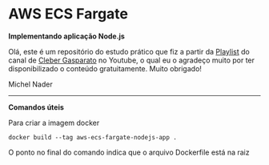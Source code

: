 # AWS ECS Fargate

**Implementando aplicação Node.js**

Olá, este é um repositório do estudo prático que fiz a partir da [Playlist](https://www.youtube.com/playlist?list=PLWQmZVQayUUI5RinDqpoIXiRYWy5YZKjs) do canal de [Cleber Gasparato](https://www.youtube.com/@CleberGasparoto) no Youtube, o qual eu o agradeço muito por ter disponibilizado o conteúdo gratuitamente. Muito obrigado!

Michel Nader

---

**Comandos úteis**

Para criar a imagem docker

```
docker build --tag aws-ecs-fargate-nodejs-app .
```

O ponto no final do comando indica que o arquivo Dockerfile está na raiz
